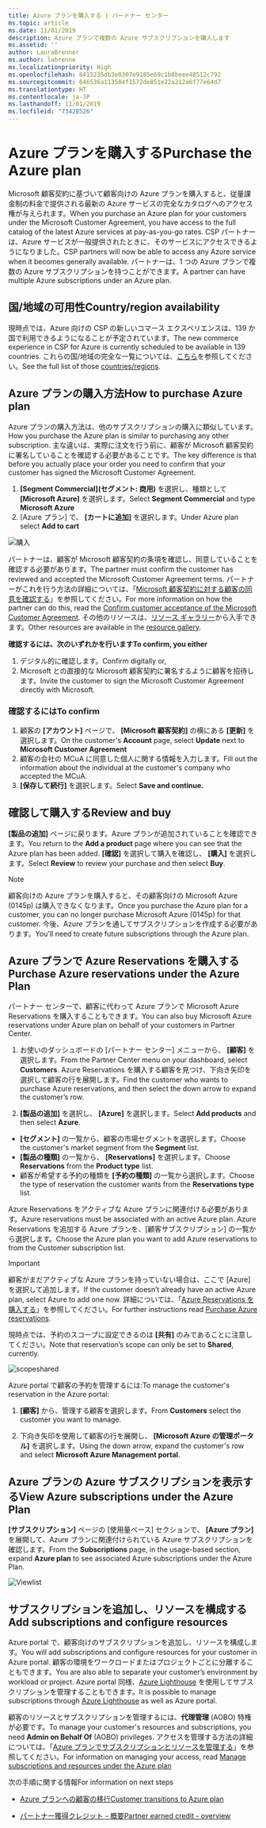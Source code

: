 ```yaml
---
title: Azure プランを購入する | パートナー センター
ms.topic: article
ms.date: 11/01/2019
description: Azure プランで複数の Azure サブスクリプションを購入します
ms.assetid: ''
author: LauraBrenner
ms.author: labrenne
ms.localizationpriority: High
ms.openlocfilehash: 6415235db3e0307e9185e69c1b8beee48512c792
ms.sourcegitcommit: 646536a113584f1572de851e22a212a6f77e64d7
ms.translationtype: HT
ms.contentlocale: ja-JP
ms.lasthandoff: 11/01/2019
ms.locfileid: "73428526"
---
```

# <a name="purchase-the-azure-plan"></a><span data-ttu-id="4f66e-103">Azure プランを購入する</span><span class="sxs-lookup"><span data-stu-id="4f66e-103">Purchase the Azure plan</span></span>

<span data-ttu-id="4f66e-104">Microsoft 顧客契約に基づいて顧客向けの Azure プランを購入すると、従量課金制の料金で提供される最新の Azure サービスの完全なカタログへのアクセス権が与えられます。</span><span class="sxs-lookup"><span data-stu-id="4f66e-104">When you purchase an Azure plan for your customers under the Microsoft Customer Agreement, you have access to the full catalog of the latest Azure services at pay-as-you-go rates.</span></span> <span data-ttu-id="4f66e-105">CSP パートナーは、Azure サービスが一般提供されたときに、そのサービスにアクセスできるようになりました。</span><span class="sxs-lookup"><span data-stu-id="4f66e-105">CSP partners will now be able to access any Azure service when it becomes generally available.</span></span> <span data-ttu-id="4f66e-106">パートナーは、1 つの Azure プランで複数の Azure サブスクリプションを持つことができます。</span><span class="sxs-lookup"><span data-stu-id="4f66e-106">A partner can have multiple Azure subscriptions under an Azure plan.</span></span> 

## <a name="countryregion-availability"></a><span data-ttu-id="4f66e-107">国/地域の可用性</span><span class="sxs-lookup"><span data-stu-id="4f66e-107">Country/region availability</span></span>
<span data-ttu-id="4f66e-108">現時点では、Azure 向けの CSP の新しいコマース エクスペリエンスは、139 か国で利用できるようになることが予定されています。</span><span class="sxs-lookup"><span data-stu-id="4f66e-108">The new commerce experience in CSP for Azure is currently scheduled to be available in 139 countries.</span></span> <span data-ttu-id="4f66e-109">これらの国/地域の完全な一覧については、[こちら](https://query.prod.cms.rt.microsoft.com/cms/api/am/binary/RE3QN0x)を参照してください。</span><span class="sxs-lookup"><span data-stu-id="4f66e-109">See the full list of those [countries/regions](https://query.prod.cms.rt.microsoft.com/cms/api/am/binary/RE3QN0x).</span></span> 

## <a name="how-to-purchase-azure-plan"></a><span data-ttu-id="4f66e-110">Azure プランの購入方法</span><span class="sxs-lookup"><span data-stu-id="4f66e-110">How to purchase Azure plan</span></span>

<span data-ttu-id="4f66e-111">Azure プランの購入方法は、他のサブスクリプションの購入に類似しています。</span><span class="sxs-lookup"><span data-stu-id="4f66e-111">How you purchase the Azure plan is similar to purchasing any other subscription.</span></span> <span data-ttu-id="4f66e-112">主な違いは、実際に注文を行う前に、顧客が Microsoft 顧客契約に署名していることを確認する必要があることです。</span><span class="sxs-lookup"><span data-stu-id="4f66e-112">The key difference is that before you actually place your order you need to confirm that your customer has signed the Microsoft Customer Agreement.</span></span>

1. <span data-ttu-id="4f66e-113">**[Segment Commercial]\(セグメント: 商用\)** を選択し、種類として **[Microsoft Azure]** を選択します。</span><span class="sxs-lookup"><span data-stu-id="4f66e-113">Select **Segment Commercial** and type **Microsoft Azure**</span></span> 
2. <span data-ttu-id="4f66e-114">[Azure プラン] で、 **[カートに追加]** を選択します。</span><span class="sxs-lookup"><span data-stu-id="4f66e-114">Under Azure plan select **Add to cart**</span></span>

![購入](images/azure/Azurepurchase1.png)

<span data-ttu-id="4f66e-116">パートナーは、顧客が Microsoft 顧客契約の条項を確認し、同意していることを確認する必要があります。</span><span class="sxs-lookup"><span data-stu-id="4f66e-116">The partner must confirm the customer has reviewed and accepted the Microsoft Customer Agreement terms.</span></span> <span data-ttu-id="4f66e-117">パートナーがこれを行う方法の詳細については、「[Microsoft 顧客契約に対する顧客の同意を確認する](https://docs.microsoft.com/partner-center/confirm-customer-agreement)」を参照してください。</span><span class="sxs-lookup"><span data-stu-id="4f66e-117">For more information on how the partner can do this, read the [Confirm customer acceptance of the Microsoft Customer Agreement](https://docs.microsoft.com/partner-center/confirm-customer-agreement).</span></span> <span data-ttu-id="4f66e-118">その他のリソースは、[リソース ギャラリー](https://partner.microsoft.com/resources/collection/Microsoft-Customer-Agreement-in-the-CSP-program#/)から入手できます。</span><span class="sxs-lookup"><span data-stu-id="4f66e-118">Other resources are available in the [resource gallery](https://partner.microsoft.com/resources/collection/Microsoft-Customer-Agreement-in-the-CSP-program#/).</span></span>

<span data-ttu-id="4f66e-119">**確認するには、次のいずれかを行います**</span><span class="sxs-lookup"><span data-stu-id="4f66e-119">**To confirm, you either**</span></span>
1. <span data-ttu-id="4f66e-120">デジタル的に確認します。</span><span class="sxs-lookup"><span data-stu-id="4f66e-120">Confirm digitally or,</span></span>
2. <span data-ttu-id="4f66e-121">Microsoft との直接的な Microsoft 顧客契約に署名するように顧客を招待します。</span><span class="sxs-lookup"><span data-stu-id="4f66e-121">Invite the customer to sign the Microsoft Customer Agreement directly with Microsoft.</span></span> 

### <a name="to-confirm"></a><span data-ttu-id="4f66e-122">確認するには</span><span class="sxs-lookup"><span data-stu-id="4f66e-122">To confirm</span></span> 

1. <span data-ttu-id="4f66e-123">顧客の **[アカウント]** ページで、 **[Microsoft 顧客契約]** の横にある **[更新]** を選択します。</span><span class="sxs-lookup"><span data-stu-id="4f66e-123">On the customer's **Account** page, select **Update** next to **Microsoft Customer Agreement**</span></span>  
2. <span data-ttu-id="4f66e-124">顧客の会社の MCuA に同意した個人に関する情報を入力します。</span><span class="sxs-lookup"><span data-stu-id="4f66e-124">Fill out the information about the individual at the customer's company who accepted the MCuA.</span></span>
3. <span data-ttu-id="4f66e-125">**[保存して続行]** を選択します。</span><span class="sxs-lookup"><span data-stu-id="4f66e-125">Select **Save and continue.**</span></span>  

## <a name="review-and-buy"></a><span data-ttu-id="4f66e-126">確認して購入する</span><span class="sxs-lookup"><span data-stu-id="4f66e-126">Review and buy</span></span>

<span data-ttu-id="4f66e-127">**[製品の追加]** ページに戻ります。Azure プランが追加されていることを確認できます。</span><span class="sxs-lookup"><span data-stu-id="4f66e-127">You return to the **Add a product** page where you can see that the Azure plan has been added.</span></span> <span data-ttu-id="4f66e-128">**[確認]** を選択して購入を確認し、 **[購入]** を選択します。</span><span class="sxs-lookup"><span data-stu-id="4f66e-128">Select **Review** to review your purchase and then select **Buy**.</span></span> 

>[!Note]
><span data-ttu-id="4f66e-129">顧客向けの Azure プランを購入すると、その顧客向けの Microsoft Azure (0145p) は購入できなくなります。</span><span class="sxs-lookup"><span data-stu-id="4f66e-129">Once you purchase the Azure plan for a customer, you can no longer purchase Microsoft Azure (0145p) for that customer.</span></span> <span data-ttu-id="4f66e-130">今後、Azure プランを通してサブスクリプションを作成する必要があります。</span><span class="sxs-lookup"><span data-stu-id="4f66e-130">You'll need to create future subscriptions through the Azure plan.</span></span>

## <a name="purchase-azure-reservations-under-the-azure-plan"></a><span data-ttu-id="4f66e-131">Azure プランで Azure Reservations を購入する</span><span class="sxs-lookup"><span data-stu-id="4f66e-131">Purchase Azure reservations under the Azure Plan</span></span> 
  
<span data-ttu-id="4f66e-132">パートナー センターで、顧客に代わって Azure プランで Microsoft Azure Reservations を購入することもできます。</span><span class="sxs-lookup"><span data-stu-id="4f66e-132">You can also buy Microsoft Azure reservations under Azure plan on behalf of your customers in Partner Center.</span></span>

1. <span data-ttu-id="4f66e-133">お使いのダッシュボードの [パートナー センター] メニューから、 **[顧客]** を選択します。</span><span class="sxs-lookup"><span data-stu-id="4f66e-133">From the Partner Center menu on your dashboard, select **Customers**.</span></span> <span data-ttu-id="4f66e-134">Azure Reservations を購入する顧客を見つけ、下向き矢印を選択して顧客の行を展開します。</span><span class="sxs-lookup"><span data-stu-id="4f66e-134">Find the customer who wants to purchase Azure reservations, and then select the down arrow to expand the customer’s row.</span></span> 

2. <span data-ttu-id="4f66e-135">**[製品の追加]** を選択し、 **[Azure]** を選択します。</span><span class="sxs-lookup"><span data-stu-id="4f66e-135">Select **Add products** and then select **Azure**.</span></span> 
- <span data-ttu-id="4f66e-136">**[セグメント]** の一覧から、顧客の市場セグメントを選択します。</span><span class="sxs-lookup"><span data-stu-id="4f66e-136">Choose the customer's market segment from the **Segment** list.</span></span> 
- <span data-ttu-id="4f66e-137">**[製品の種類]** の一覧から、 **[Reservations]** を選択します。</span><span class="sxs-lookup"><span data-stu-id="4f66e-137">Choose **Reservations** from the **Product type** list.</span></span> 
- <span data-ttu-id="4f66e-138">顧客が希望する予約の種類を **[予約の種類]** の一覧から選択します。</span><span class="sxs-lookup"><span data-stu-id="4f66e-138">Choose the type of reservation the customer wants from the **Reservations type** list.</span></span> 

<span data-ttu-id="4f66e-139">Azure Reservations をアクティブな Azure プランに関連付ける必要があります。</span><span class="sxs-lookup"><span data-stu-id="4f66e-139">Azure reservations must be associated with an active Azure plan.</span></span> <span data-ttu-id="4f66e-140">Azure Reservations を追加する Azure プランを、[顧客サブスクリプション] の一覧から選択します。</span><span class="sxs-lookup"><span data-stu-id="4f66e-140">Choose the Azure plan you want to add Azure reservations to from the Customer subscription list.</span></span> 

>[!Important] 
><span data-ttu-id="4f66e-141">顧客がまだアクティブな Azure プランを持っていない場合は、ここで [Azure] を選択して追加します。</span><span class="sxs-lookup"><span data-stu-id="4f66e-141">If the customer doesn’t already have an active Azure plan, select Azure to add one now.</span></span> <span data-ttu-id="4f66e-142">詳細については、「[Azure Reservations を購入する](https://docs.microsoft.com/partner-center/azure-reservations-buying#purchase-azure-reservations)」を参照してください。</span><span class="sxs-lookup"><span data-stu-id="4f66e-142">For further instructions read [Purchase Azure reservations](https://docs.microsoft.com/partner-center/azure-reservations-buying#purchase-azure-reservations).</span></span>

<span data-ttu-id="4f66e-143">現時点では、予約のスコープに設定できるのは **[共有]** のみであることに注意してください。</span><span class="sxs-lookup"><span data-stu-id="4f66e-143">Note that reservation’s scope can only be set to **Shared**, currently.</span></span> 

![scopeshared](images/azure/addprods1.png)

<span data-ttu-id="4f66e-145">Azure portal で顧客の予約を管理するには:</span><span class="sxs-lookup"><span data-stu-id="4f66e-145">To manage the customer's reservation in the Azure portal:</span></span> 

1. <span data-ttu-id="4f66e-146">**[顧客]** から、管理する顧客を選択します。</span><span class="sxs-lookup"><span data-stu-id="4f66e-146">From **Customers** select the customer you want to manage.</span></span> 

2. <span data-ttu-id="4f66e-147">下向き矢印を使用して顧客の行を展開し、 **[Microsoft Azure の管理ポータル]** を選択します。</span><span class="sxs-lookup"><span data-stu-id="4f66e-147">Using the down arrow, expand the customer's row and select **Microsoft Azure Management portal**.</span></span>  
 
## <a name="view-azure-subscriptions-under-the-azure-plan"></a><span data-ttu-id="4f66e-148">Azure プランの Azure サブスクリプションを表示する</span><span class="sxs-lookup"><span data-stu-id="4f66e-148">View Azure subscriptions under the Azure Plan</span></span> 

<span data-ttu-id="4f66e-149">**[サブスクリプション]** ページの [使用量ベース] セクションで、 **[Azure プラン]** を展開して、Azure プランに関連付けられている Azure サブスクリプションを確認します。</span><span class="sxs-lookup"><span data-stu-id="4f66e-149">From the **Subscriptions** page, in the usage-based section, expand **Azure plan** to see associated Azure subscriptions under the Azure Plan.</span></span>

![Viewlist](images/azure/addprods2.png) 


## <a name="add-subscriptions-and-configure-resources"></a><span data-ttu-id="4f66e-151">サブスクリプションを追加し、リソースを構成する</span><span class="sxs-lookup"><span data-stu-id="4f66e-151">Add subscriptions and configure resources</span></span>

<span data-ttu-id="4f66e-152">Azure portal で、顧客向けのサブスクリプションを追加し、リソースを構成します。</span><span class="sxs-lookup"><span data-stu-id="4f66e-152">You will add subscriptions and configure resources for your customer in Azure portal.</span></span> <span data-ttu-id="4f66e-153">顧客の環境をワークロードまたはプロジェクトごとに分離することもできます。</span><span class="sxs-lookup"><span data-stu-id="4f66e-153">You are also able to separate your customer’s environment by workload or project.</span></span> <span data-ttu-id="4f66e-154">Azure portal 同様、[Azure Lighthouse](https://azure.microsoft.com/services/azure-lighthouse/) を使用してサブスクリプションを管理することもできます。</span><span class="sxs-lookup"><span data-stu-id="4f66e-154">It is possible to manage subscriptions through [Azure Lighthouse](https://azure.microsoft.com/services/azure-lighthouse/) as well as Azure portal.</span></span> 

<span data-ttu-id="4f66e-155">顧客のリソースとサブスクリプションを管理するには、**代理管理** (AOBO) 特権が必要です。</span><span class="sxs-lookup"><span data-stu-id="4f66e-155">To manage your customer's resources and subscriptions, you need **Admin on Behalf Of** (AOBO) privileges.</span></span> <span data-ttu-id="4f66e-156">アクセスを管理する方法の詳細については、「[Azure プランでサブスクリプションとリソースを管理する](azure-plan-manage.md)」を参照してください。</span><span class="sxs-lookup"><span data-stu-id="4f66e-156">For information on managing your access, read [Manage subscriptions and resources under the Azure plan](azure-plan-manage.md)</span></span>

<span data-ttu-id="4f66e-157">次の手順に関する情報</span><span class="sxs-lookup"><span data-stu-id="4f66e-157">For information on next steps</span></span>

- [<span data-ttu-id="4f66e-158">Azure プランへの顧客の移行</span><span class="sxs-lookup"><span data-stu-id="4f66e-158">Customer transitions to Azure plan</span></span>](azure-plan-transition.md)

- [<span data-ttu-id="4f66e-159">パートナー獲得クレジット - 概要</span><span class="sxs-lookup"><span data-stu-id="4f66e-159">Partner earned credit - overview</span></span>](partner-earned-credit.md)







            




    

  













    



    